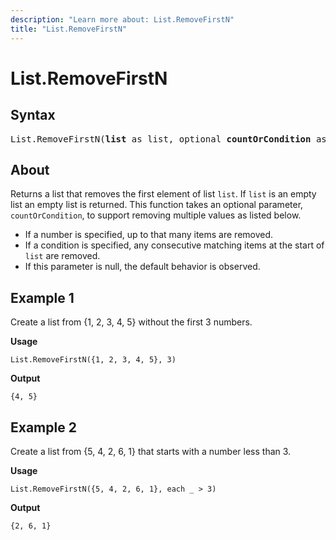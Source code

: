 ```yaml
---
description: "Learn more about: List.RemoveFirstN"
title: "List.RemoveFirstN"
---
```

# List.RemoveFirstN

## Syntax

<pre>
List.RemoveFirstN(<b>list</b> as list, optional <b>countOrCondition</b> as any) as list
</pre>
  
## About

Returns a list that removes the first element of list `list`. If `list` is an empty list an empty list is returned. This function takes an optional parameter, `countOrCondition`, to support removing multiple values as listed below.

* If a number is specified, up to that many items are removed.
* If a condition is specified, any consecutive matching items at the start of `list` are removed.
* If this parameter is null, the default behavior is observed.

## Example 1

Create a list from {1, 2, 3, 4, 5} without the first 3 numbers.

**Usage**

```powerquery-m
List.RemoveFirstN({1, 2, 3, 4, 5}, 3)
```

**Output**

`{4, 5}`

## Example 2

Create a list from {5, 4, 2, 6, 1} that starts with a number less than 3.

**Usage**

```powerquery-m
List.RemoveFirstN({5, 4, 2, 6, 1}, each _ > 3)
```

**Output**

`{2, 6, 1}`

